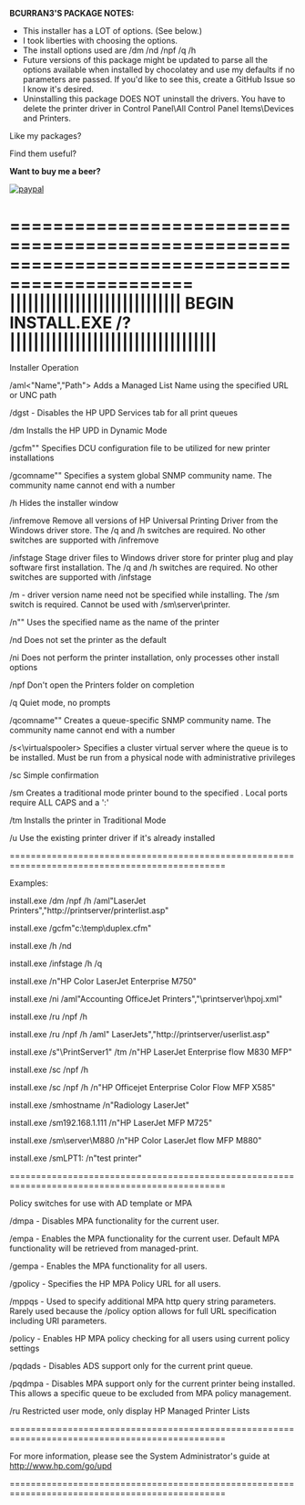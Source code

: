 **BCURRAN3'S PACKAGE NOTES:**

* This installer has a LOT of options. (See below.)
* I took liberties with choosing the options.
* The install options used are /dm /nd /npf /q /h
* Future versions of this package might be updated to parse all the options available when installed by chocolatey and use my defaults if no parameters are passed. If you'd like to see this, create a GitHub Issue so I know it's desired.
* Uninstalling this package DOES NOT uninstall the drivers. You have to delete the printer driver in Control Panel\All Control Panel Items\Devices and Printers.

Like my packages? 

Find them useful?

**Want to buy me a beer?**

[![paypal](https://www.paypalobjects.com/en_US/i/btn/btn_donateCC_LG.gif)](https://www.paypal.com/cgi-bin/webscr?cmd=_s-xclick&hosted_button_id=4ECL3UCG5CGB6)


===============================================================================================
|||||||||||||||||||||||||||||      BEGIN INSTALL.EXE /?     |||||||||||||||||||||||||||||||||||
===============================================================================================

Installer Operation

/aml<"Name","Path"> Adds a Managed List Name using the specified URL or UNC path

/dgst - Disables the HP UPD Services tab for all print queues

/dm Installs the HP UPD in Dynamic Mode

/gcfm"<cfm file>" Specifies DCU configuration file to be utilized for new printer installations

/gcomname"<snmp community name>" Specifies a system global SNMP community name.  The community name cannot end with a number

/h Hides the installer window

/infremove Remove all versions of HP Universal Printing Driver from the Windows driver store. The /q and /h switches are required. No other switches are supported with /infremove

/infstage Stage driver files to Windows driver store for printer plug and play software first installation. The /q and /h switches are required. No other switches are supported with /infstage

/m - driver version name need not be specified while installing. The /sm switch is required. Cannot be used with /sm\server\printer.

/n"<Printer Name>" Uses the specified name as the name of the printer

/nd Does not set the printer as the default

/ni Does not perform the printer installation, only processes other install options

/npf Don't open the Printers folder on completion

/q Quiet mode, no prompts

/qcomname"<snmp community name>" Creates a queue-specific SNMP community name. The community name cannot end with a number

/s<\virtualspooler> Specifies a cluster virtual server where the queue is to be installed.  Must be run from a physical node with administrative privileges

/sc Simple confirmation

/sm<Port> Creates a traditional mode printer bound to the specified <Port>. Local ports require ALL CAPS and a ':'

/tm Installs the printer in Traditional Mode

/u Use the existing printer driver if it's already installed

===============================================================================================

Examples:

install.exe /dm /npf /h /aml"LaserJet Printers","http://printserver/printerlist.asp"

install.exe /gcfm"c:\temp\duplex.cfm"

install.exe /h /nd

install.exe /infstage /h /q

install.exe /n"HP Color LaserJet Enterprise M750"

install.exe /ni /aml"Accounting OfficeJet Printers","\\printserver\hpoj.xml"

install.exe /ru /npf /h

install.exe /ru /npf /h /aml" LaserJets","http://printserver/userlist.asp"

install.exe /s"\\PrintServer1" /tm /n"HP LaserJet Enterprise flow M830 MFP"

install.exe /sc /npf /h

install.exe /sc /npf /h /n"HP Officejet Enterprise Color Flow MFP X585"

install.exe /smhostname /n"Radiology LaserJet"

install.exe /sm192.168.1.111 /n"HP LaserJet MFP M725"

install.exe /sm\\server\M880 /n"HP Color LaserJet flow MFP M880"

install.exe /smLPT1: /n"test printer"

===============================================================================================

Policy switches for use with AD template or MPA

/dmpa - Disables MPA functionality for the current user.

/empa - Enables the MPA functionality for the current user. Default MPA functionality will be retrieved from managed-print.

/gempa - Enables the MPA functionality for all users.

/gpolicy - Specifies the HP MPA Policy URL for all users.

/mppqs - Used to specify additional MPA http query string parameters. Rarely used because the /policy option allows for full URL specification including URI parameters.

/policy - Enables HP MPA policy checking for all users using current policy settings

/pqdads - Disables ADS support only for the current print queue.

/pqdmpa - Disables MPA support only for the current printer being installed. This allows a specific queue to be excluded from MPA policy management.

/ru Restricted user mode, only display HP Managed Printer Lists

===============================================================================================

For more information, please see the System Administrator's guide at http://www.hp.com/go/upd

===============================================================================================

